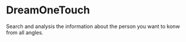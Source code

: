 # DreamOneTouch
Search and analysis the information about the person you want to konw from all angles.
